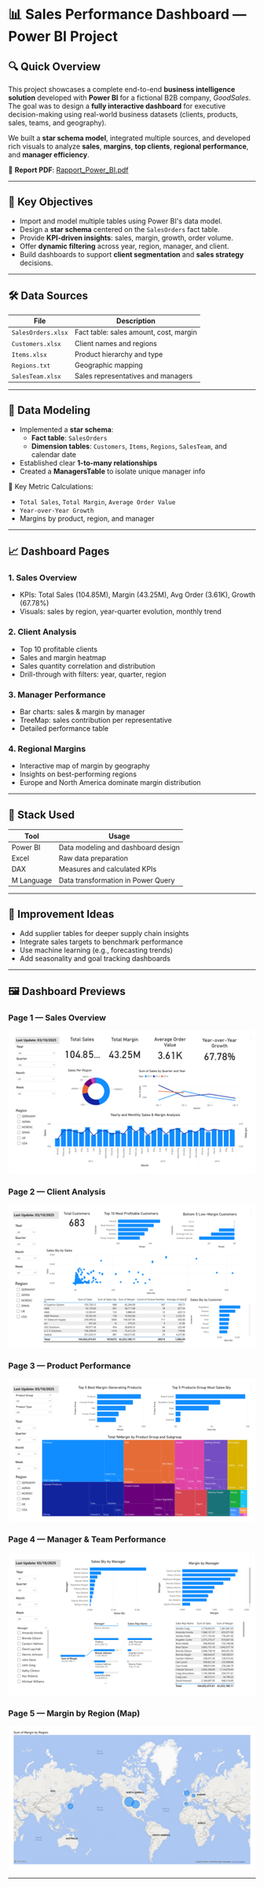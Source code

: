 # 📊 Sales Performance Dashboard — Power BI Project

## 🔍 Quick Overview

This project showcases a complete end-to-end **business intelligence solution** developed with **Power BI** for a fictional B2B company, *GoodSales*. The goal was to design a **fully interactive dashboard** for executive decision-making using real-world business datasets (clients, products, sales, teams, and geography).

We built a **star schema model**, integrated multiple sources, and developed rich visuals to analyze **sales**, **margins**, **top clients**, **regional performance**, and **manager efficiency**.

🔗 **Report PDF**: [Rapport_Power_BI.pdf](./Rapport_Power_BI%20%282%29.pdf)

---

## 🧠 Key Objectives

- Import and model multiple tables using Power BI's data model.
- Design a **star schema** centered on the `SalesOrders` fact table.
- Provide **KPI-driven insights**: sales, margin, growth, order volume.
- Offer **dynamic filtering** across year, region, manager, and client.
- Build dashboards to support **client segmentation** and **sales strategy** decisions.

---

## 🛠 Data Sources

| File               | Description                            |
| ------------------ | -------------------------------------- |
| `SalesOrders.xlsx` | Fact table: sales amount, cost, margin |
| `Customers.xlsx`   | Client names and regions               |
| `Items.xlsx`       | Product hierarchy and type             |
| `Regions.txt`      | Geographic mapping                     |
| `SalesTeam.xlsx`   | Sales representatives and managers     |

---

## 🧩 Data Modeling

- Implemented a **star schema**:
  - **Fact table**: `SalesOrders`
  - **Dimension tables**: `Customers`, `Items`, `Regions`, `SalesTeam`, and calendar date
- Established clear **1-to-many relationships**
- Created a **ManagersTable** to isolate unique manager info

📌 Key Metric Calculations:

- `Total Sales`, `Total Margin`, `Average Order Value`
- `Year-over-Year Growth`
- Margins by product, region, and manager

---

## 📈 Dashboard Pages

### 1. **Sales Overview**
- KPIs: Total Sales (104.85M), Margin (43.25M), Avg Order (3.61K), Growth (67.78%)
- Visuals: sales by region, year-quarter evolution, monthly trend

### 2. **Client Analysis**
- Top 10 profitable clients
- Sales and margin heatmap
- Sales quantity correlation and distribution
- Drill-through with filters: year, quarter, region

### 3. **Manager Performance**
- Bar charts: sales & margin by manager
- TreeMap: sales contribution per representative
- Detailed performance table

### 4. **Regional Margins**
- Interactive map of margin by geography
- Insights on best-performing regions
- Europe and North America dominate margin distribution

---

## 🧰 Stack Used

| Tool       | Usage                              |
| ---------- | ---------------------------------- |
| Power BI   | Data modeling and dashboard design |
| Excel      | Raw data preparation               |
| DAX        | Measures and calculated KPIs       |
| M Language | Data transformation in Power Query |

---

## 🌱 Improvement Ideas

- Add supplier tables for deeper supply chain insights
- Integrate sales targets to benchmark performance
- Use machine learning (e.g., forecasting trends)
- Add seasonality and goal tracking dashboards

---

## 🖼️ Dashboard Previews

### Page 1 — Sales Overview
![Sales Overview](images/341ab336-bd37-4b9e-b4ed-6ed5ccb48fad-1.png)

### Page 2 — Client Analysis
![Client Analysis](images/341ab336-bd37-4b9e-b4ed-6ed5ccb48fad-2.png)

### Page 3 — Product Performance
![Product Performance](images/341ab336-bd37-4b9e-b4ed-6ed5ccb48fad-3.png)

### Page 4 — Manager & Team Performance
![Manager Performance](images/341ab336-bd37-4b9e-b4ed-6ed5ccb48fad-4.png)

### Page 5 — Margin by Region (Map)
![Regional Margin Map](images/341ab336-bd37-4b9e-b4ed-6ed5ccb48fad-5.png)

---
